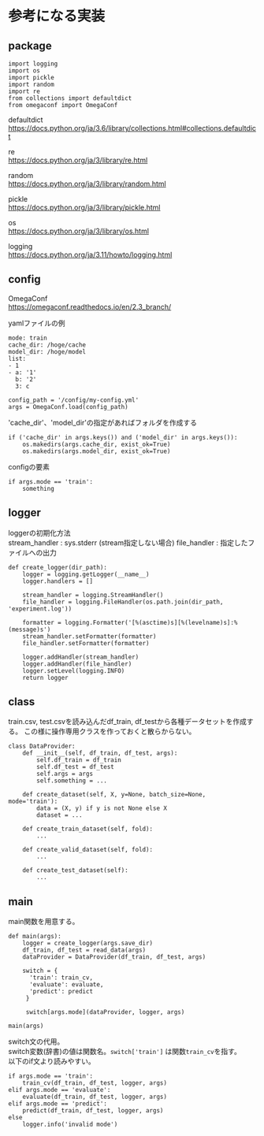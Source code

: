# 参考になる実装

## package

```
import logging
import os
import pickle
import random
import re
from collections import defaultdict
from omegaconf import OmegaConf
```

defaultdict<br>
https://docs.python.org/ja/3.6/library/collections.html#collections.defaultdict

re<br>
https://docs.python.org/ja/3/library/re.html

random<br>
https://docs.python.org/ja/3/library/random.html

pickle<br>
https://docs.python.org/ja/3/library/pickle.html

os<br>
https://docs.python.org/ja/3/library/os.html

logging<br>
https://docs.python.org/ja/3.11/howto/logging.html

## config

OmegaConf<br>
https://omegaconf.readthedocs.io/en/2.3_branch/

yamlファイルの例
~~~
mode: train
cache_dir: /hoge/cache
model_dir: /hoge/model
list:
- 1
- a: '1'
  b: '2'
  3: c
~~~

~~~
config_path = '/config/my-config.yml'
args = OmegaConf.load(config_path)
~~~

'cache_dir'、'model_dir'の指定があればフォルダを作成する

~~~
if ('cache_dir' in args.keys()) and ('model_dir' in args.keys()):
    os.makedirs(args.cache_dir, exist_ok=True)
    os.makedirs(args.model_dir, exist_ok=True)
~~~

configの要素

~~~
if args.mode == 'train':
    something
~~~

## logger

loggerの初期化方法<br>
stream_handler : sys.stderr (stream指定しない場合)
file_handler : 指定したファイルへの出力

~~~
def create_logger(dir_path):
    logger = logging.getLogger(__name__)
    logger.handlers = []
    
    stream_handler = logging.StreamHandler()
    file_handler = logging.FileHandler(os.path.join(dir_path, 'experiment.log'))

    formatter = logging.Formatter('[%(asctime)s][%(levelname)s]:%(message)s')
    stream_handler.setFormatter(formatter)
    file_handler.setFormatter(formatter)

    logger.addHandler(stream_handler)
    logger.addHandler(file_handler)
    logger.setLevel(logging.INFO)
    return logger
~~~

## class

train.csv, test.csvを読み込んだdf_train, df_testから各種データセットを作成する。
この様に操作専用クラスを作っておくと散らからない。

~~~
class DataProvider:
    def __init__(self, df_train, df_test, args):
        self.df_train = df_train
        self.df_test = df_test
        self.args = args
        self.something = ...

    def create_dataset(self, X, y=None, batch_size=None, mode='train'):
        data = (X, y) if y is not None else X
        dataset = ...

    def create_train_dataset(self, fold):
        ...

    def create_valid_dataset(self, fold):
        ...

    def create_test_dataset(self):
        ...
~~~

## main

main関数を用意する。

~~~
def main(args):
    logger = create_logger(args.save_dir)
    df_train, df_test = read_data(args)
    dataProvider = DataProvider(df_train, df_test, args)
    
    switch = {
      'train': train_cv,
      'evaluate': evaluate,
      'predict': predict
     }
     
     switch[args.mode](dataProvider, logger, args)

main(args)
~~~

switch文の代用。<br>
switch変数(辞書)の値は関数名。`switch['train']` は関数`train_cv`を指す。<br>
以下のif文より読みやすい。

~~~
if args.mode == 'train':
    train_cv(df_train, df_test, logger, args)
elif args.mode == 'evaluate':
    evaluate(df_train, df_test, logger, args)
elif args.mode == 'predict':
    predict(df_train, df_test, logger, args)
else
    logger.info('invalid mode')
~~~
